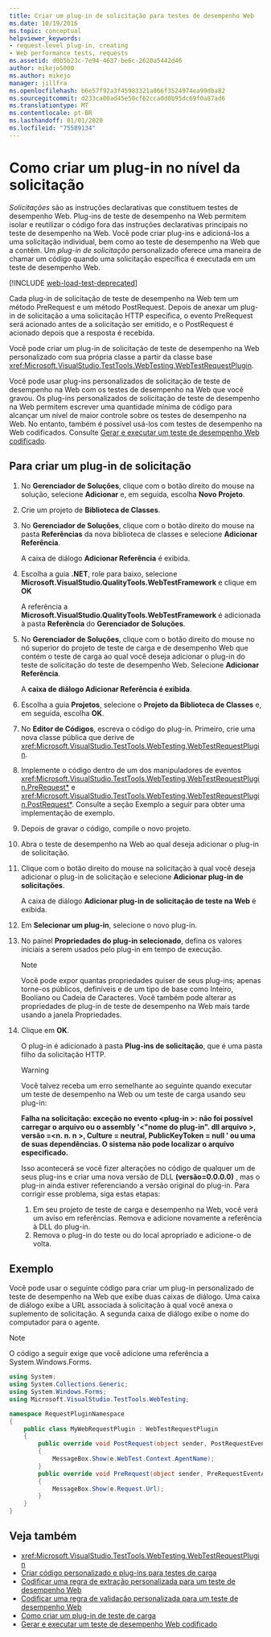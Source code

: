 ```yaml
---
title: Criar um plug-in de solicitação para testes de desempenho Web
ms.date: 10/19/2016
ms.topic: conceptual
helpviewer_keywords:
- request-level plug-in, creating
- Web performance tests, requests
ms.assetid: d0b5b23c-7e94-4637-be6c-2620a5442d46
author: mikejo5000
ms.author: mikejo
manager: jillfra
ms.openlocfilehash: b6e57f92a3f45983321a866f3524974ea99dba82
ms.sourcegitcommit: d233ca00ad45e50cf62cca0d0b95dc69f0a87ad6
ms.translationtype: MT
ms.contentlocale: pt-BR
ms.lasthandoff: 01/01/2020
ms.locfileid: "75589134"
---
```

# <a name="how-to-create-a-request-level-plug-in"></a>Como criar um plug-in no nível da solicitação

*Solicitações* são as instruções declarativas que constituem testes de desempenho Web. Plug-ins de teste de desempenho na Web permitem isolar e reutilizar o código fora das instruções declarativas principais no teste de desempenho na Web. Você pode criar plug-ins e adicioná-los a uma solicitação individual, bem como ao teste de desempenho na Web que a contém. Um *plug-in de solicitação* personalizado oferece uma maneira de chamar um código quando uma solicitação específica é executada em um teste de desempenho Web.

[!INCLUDE [web-load-test-deprecated](includes/web-load-test-deprecated.md)]

Cada plug-in de solicitação de teste de desempenho na Web tem um método PreRequest e um método PostRequest. Depois de anexar um plug-in de solicitação a uma solicitação HTTP específica, o evento PreRequest será acionado antes de a solicitação ser emitido, e o PostRequest é acionado depois que a resposta é recebida.

Você pode criar um plug-in de solicitação de teste de desempenho na Web personalizado com sua própria classe a partir da classe base <xref:Microsoft.VisualStudio.TestTools.WebTesting.WebTestRequestPlugin>.

Você pode usar plug-ins personalizados de solicitação de teste de desempenho na Web com os testes de desempenho na Web que você gravou. Os plug-ins personalizados de solicitação de teste de desempenho na Web permitem escrever uma quantidade mínima de código para alcançar um nível de maior controle sobre os testes de desempenho na Web. No entanto, também é possível usá-los com testes de desempenho na Web codificados. Consulte [Gerar e executar um teste de desempenho Web codificado](../test/generate-and-run-a-coded-web-performance-test.md).

## <a name="to-create-a-request-level-plug-in"></a>Para criar um plug-in de solicitação

1. No **Gerenciador de Soluções**, clique com o botão direito do mouse na solução, selecione **Adicionar** e, em seguida, escolha **Novo Projeto**.

2. Crie um projeto de **Biblioteca de Classes**.

3. No **Gerenciador de Soluções**, clique com o botão direito do mouse na pasta **Referências** da nova biblioteca de classes e selecione **Adicionar Referência**.

     A caixa de diálogo **Adicionar Referência** é exibida.

4. Escolha a guia **.NET**, role para baixo, selecione **Microsoft.VisualStudio.QualityTools.WebTestFramework** e clique em **OK**

     A referência a **Microsoft.VisualStudio.QualityTools.WebTestFramework** é adicionada à pasta **Referência** do **Gerenciador de Soluções**.

5. No **Gerenciador de Soluções**, clique com o botão direito do mouse no nó superior do projeto de teste de carga e de desempenho Web que contém o teste de carga ao qual você deseja adicionar o plug-in do teste de solicitação do teste de desempenho Web. Selecione **Adicionar Referência**.

     A **caixa de diálogo Adicionar Referência é exibida**.

6. Escolha a guia **Projetos**, selecione o **Projeto da Biblioteca de Classes** e, em seguida, escolha **OK**.

7. No **Editor de Códigos**, escreva o código do plug-in. Primeiro, crie uma nova classe pública que derive de <xref:Microsoft.VisualStudio.TestTools.WebTesting.WebTestRequestPlugin>.

8. Implemente o código dentro de um dos manipuladores de eventos <xref:Microsoft.VisualStudio.TestTools.WebTesting.WebTestRequestPlugin.PreRequest*> e <xref:Microsoft.VisualStudio.TestTools.WebTesting.WebTestRequestPlugin.PostRequest*>. Consulte a seção Exemplo a seguir para obter uma implementação de exemplo.

9. Depois de gravar o código, compile o novo projeto.

10. Abra o teste de desempenho na Web ao qual deseja adicionar o plug-in de solicitação.

11. Clique com o botão direito do mouse na solicitação à qual você deseja adicionar o plug-in de solicitação e selecione **Adicionar plug-in de solicitações**.

     A caixa de diálogo **Adicionar plug-in de solicitação de teste na Web** é exibida.

12. Em **Selecionar um plug-in**, selecione o novo plug-in.

13. No painel **Propriedades do plug-in selecionado**, defina os valores iniciais a serem usados pelo plug-in em tempo de execução.

    > [!NOTE]
    > Você pode expor quantas propriedades quiser de seus plug-ins; apenas torne-os públicos, definíveis e de um tipo de base como Inteiro, Booliano ou Cadeia de Caracteres. Você também pode alterar as propriedades de plug-in de teste de desempenho na Web mais tarde usando a janela Propriedades.

14. Clique em **OK**.

     O plug-in é adicionado à pasta **Plug-ins de solicitação**, que é uma pasta filho da solicitação HTTP.

    > [!WARNING]
    > Você talvez receba um erro semelhante ao seguinte quando executar um teste de desempenho na Web ou um teste de carga usando seu plug-in:
    >
    > **Falha na solicitação: exceção no evento \<plug-in >: não foi possível carregar o arquivo ou o assembly '\<"nome do plug-in". dll arquivo >, versão =\<n. n. n >, Culture = neutral, PublicKeyToken = null ' ou uma de suas dependências. O sistema não pode localizar o arquivo especificado.**
    >
    > Isso acontecerá se você fizer alterações no código de qualquer um de seus plug-ins e criar uma nova versão de DLL **(versão=0.0.0.0)** , mas o plug-in ainda estiver referenciando a versão original do plug-in. Para corrigir esse problema, siga estas etapas:
    >
    > 1. Em seu projeto de teste de carga e desempenho na Web, você verá um aviso em referências. Remova e adicione novamente a referência à DLL do plug-in.
    > 2. Remova o plug-in do teste ou do local apropriado e adicione-o de volta.

## <a name="example"></a>Exemplo

Você pode usar o seguinte código para criar um plug-in personalizado de teste de desempenho na Web que exibe duas caixas de diálogo. Uma caixa de diálogo exibe a URL associada à solicitação à qual você anexa o suplemento de solicitação. A segunda caixa de diálogo exibe o nome do computador para o agente.

> [!NOTE]
> O código a seguir exige que você adicione uma referência a System.Windows.Forms.

```csharp
using System;
using System.Collections.Generic;
using System.Windows.Forms;
using Microsoft.VisualStudio.TestTools.WebTesting;

namespace RequestPluginNamespace
{
    public class MyWebRequestPlugin : WebTestRequestPlugin
    {
        public override void PostRequest(object sender, PostRequestEventArgs e)
        {
            MessageBox.Show(e.WebTest.Context.AgentName);
        }
        public override void PreRequest(object sender, PreRequestEventArgs e)
        {
            MessageBox.Show(e.Request.Url);
        }
    }
}
```

## <a name="see-also"></a>Veja também

- <xref:Microsoft.VisualStudio.TestTools.WebTesting.WebTestRequestPlugin>
- [Criar código personalizado e plug-ins para testes de carga](../test/create-custom-code-and-plug-ins-for-load-tests.md)
- [Codificar uma regra de extração personalizada para um teste de desempenho Web](../test/code-a-custom-extraction-rule-for-a-web-performance-test.md)
- [Codificar uma regra de validação personalizada para um teste de desempenho Web](../test/code-a-custom-validation-rule-for-a-web-performance-test.md)
- [Como criar um plug-in de teste de carga](../test/how-to-create-a-load-test-plug-in.md)
- [Gerar e executar um teste de desempenho Web codificado](../test/generate-and-run-a-coded-web-performance-test.md)
